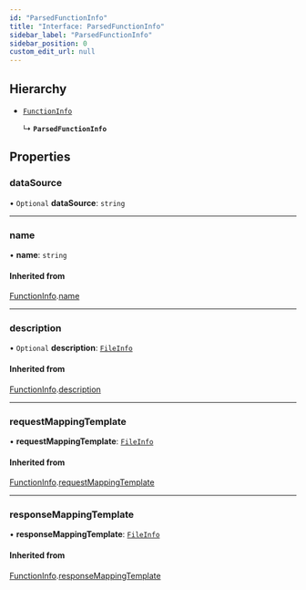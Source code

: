 ```yaml
---
id: "ParsedFunctionInfo"
title: "Interface: ParsedFunctionInfo"
sidebar_label: "ParsedFunctionInfo"
sidebar_position: 0
custom_edit_url: null
---
```


## Hierarchy

- [`FunctionInfo`](FunctionInfo)

  ↳ **`ParsedFunctionInfo`**

## Properties

### dataSource

• `Optional` **dataSource**: `string`

___

### name

• **name**: `string`

#### Inherited from

[FunctionInfo](FunctionInfo).[name](FunctionInfo#name)

___

### description

• `Optional` **description**: [`FileInfo`](FileInfo)

#### Inherited from

[FunctionInfo](FunctionInfo).[description](FunctionInfo#description)

___

### requestMappingTemplate

• **requestMappingTemplate**: [`FileInfo`](FileInfo)

#### Inherited from

[FunctionInfo](FunctionInfo).[requestMappingTemplate](FunctionInfo#requestmappingtemplate)

___

### responseMappingTemplate

• **responseMappingTemplate**: [`FileInfo`](FileInfo)

#### Inherited from

[FunctionInfo](FunctionInfo).[responseMappingTemplate](FunctionInfo#responsemappingtemplate)
